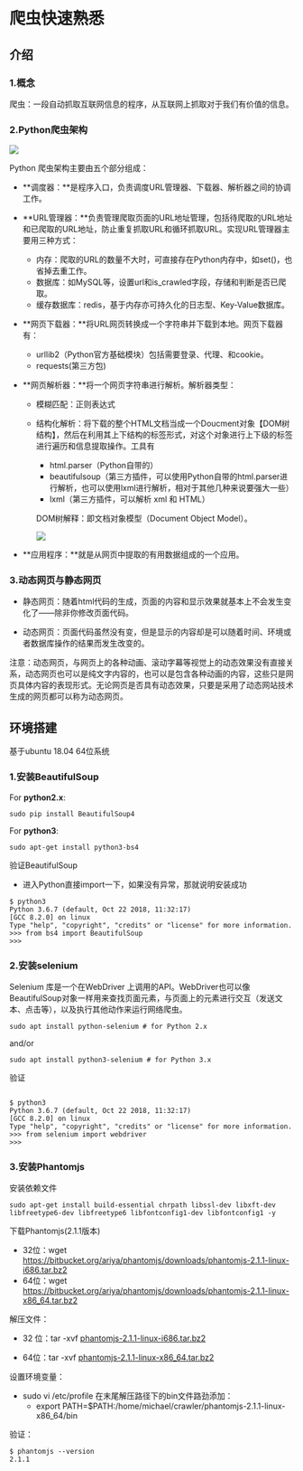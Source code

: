 # 爬虫快速熟悉



## 介绍

### 1.概念

爬虫：一段自动抓取互联网信息的程序，从互联网上抓取对于我们有价值的信息。



### 2.Python爬虫架构

![](https://img-blog.csdn.net/20170826134318809?watermark/2/text/aHR0cDovL2Jsb2cuY3Nkbi5uZXQvcXE0MDczODgzNTY=/font/5a6L5L2T/fontsize/400/fill/I0JBQkFCMA==/dissolve/70/gravity/Center)

Python 爬虫架构主要由五个部分组成：

- **调度器：**是程序入口，负责调度URL管理器、下载器、解析器之间的协调工作。

- **URL管理器：**负责管理爬取页面的URL地址管理，包括待爬取的URL地址和已爬取的URL地址，防止重复抓取URL和循环抓取URL。实现URL管理器主要用三种方式：

  - 内存：爬取的URL的数量不大时，可直接存在Python内存中，如set()，也省掉去重工作。
  - 数据库：如MySQL等，设置url和is_crawled字段，存储和判断是否已爬取。
  - 缓存数据库：redis，基于内存亦可持久化的日志型、Key-Value数据库。

- **网页下载器：**将URL网页转换成一个字符串并下载到本地。网页下载器有：

  - urllib2（Python官方基础模块）包括需要登录、代理、和cookie。
  - requests(第三方包)

- **网页解析器：**将一个网页字符串进行解析。解析器类型：

  - 模糊匹配：正则表达式

  - 结构化解析：将下载的整个HTML文档当成一个Doucment对象【DOM树结构】，然后在利用其上下结构的标签形式，对这个对象进行上下级的标签进行遍历和信息提取操作。工具有

    - html.parser（Python自带的）
    - beautifulsoup（第三方插件，可以使用Python自带的html.parser进行解析，也可以使用lxml进行解析，相对于其他几种来说要强大一些）
    - lxml（第三方插件，可以解析 xml 和 HTML）

    DOM树解释：即文档对象模型（Document Object Model）。

    ![](https://upload-images.jianshu.io/upload_images/6201367-954d43c50c3f6a37.jpg?imageMogr2/auto-orient/strip%7CimageView2/2/w/894/format/webp)

- **应用程序：**就是从网页中提取的有用数据组成的一个应用。



### 3.动态网页与静态网页

- 静态网页：随着html代码的生成，页面的内容和显示效果就基本上不会发生变化了——除非你修改页面代码。

- 动态网页：页面代码虽然没有变，但是显示的内容却是可以随着时间、环境或者数据库操作的结果而发生改变的。

注意：动态网页，与网页上的各种动画、滚动字幕等视觉上的动态效果没有直接关系，动态网页也可以是纯文字内容的，也可以是包含各种动画的内容，这些只是网页具体内容的表现形式。无论网页是否具有动态效果，只要是采用了动态网站技术生成的网页都可以称为动态网页。



## 环境搭建

基于ubuntu 18.04 64位系统



### 1.安装BeautifulSoup

For **python2.x**:

```shell
sudo pip install BeautifulSoup4
```

For **python3**:

```shell
sudo apt-get install python3-bs4
```

验证BeautifulSoup

- 进入Python直接import一下，如果没有异常，那就说明安装成功

```shell
$ python3
Python 3.6.7 (default, Oct 22 2018, 11:32:17)
[GCC 8.2.0] on linux
Type "help", "copyright", "credits" or "license" for more information.
>>> from bs4 import BeautifulSoup
>>>
```



### 2.安装selenium

Selenium 库是一个在WebDriver 上调用的API。WebDriver也可以像BeautifulSoup对象一样用来查找页面元素，与页面上的元素进行交互（发送文本、点击等），以及执行其他动作来运行网络爬虫。

```shell
sudo apt install python-selenium # for Python 2.x
```

and/or

```shell
sudo apt install python3-selenium # for Python 3.x  
```

验证

```shell

$ python3
Python 3.6.7 (default, Oct 22 2018, 11:32:17)
[GCC 8.2.0] on linux
Type "help", "copyright", "credits" or "license" for more information.
>>> from selenium import webdriver
>>>
```



### 3.安装Phantomjs

安装依赖文件

```shell
sudo apt-get install build-essential chrpath libssl-dev libxft-dev libfreetype6-dev libfreetype6 libfontconfig1-dev libfontconfig1 -y
```

下载Phantomjs(2.1.1版本)

- 32位：wget https://bitbucket.org/ariya/phantomjs/downloads/phantomjs-2.1.1-linux-i686.tar.bz2
- 64位：wget https://bitbucket.org/ariya/phantomjs/downloads/phantomjs-2.1.1-linux-x86_64.tar.bz2

解压文件：

- 32 位：tar -xvf [phantomjs-2.1.1-linux-i686.tar.bz2](https://bitbucket.org/ariya/phantomjs/downloads/phantomjs-2.1.1-linux-i686.tar.bz2)

- 64位：tar -xvf [phantomjs-2.1.1-linux-x86_64.tar.bz2](https://bitbucket.org/ariya/phantomjs/downloads/phantomjs-2.1.1-linux-x86_64.tar.bz2)

设置环境变量：

- sudo vi /etc/profile 在末尾解压路径下的bin文件路劲添加：
  - export PATH=$PATH:/home/michael/crawler/phantomjs-2.1.1-linux-x86_64/bin 

验证：

```shell
$ phantomjs --version
2.1.1
```





















